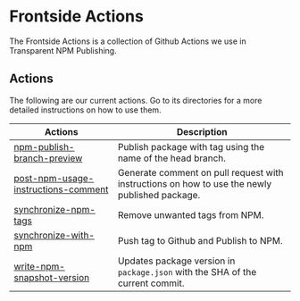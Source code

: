 # Frontside Actions
The Frontside Actions is a collection of Github Actions we use in Transparent NPM Publishing.

## Actions
The following are our current actions. Go to its directories for a more detailed instructions on how to use them.

| Actions | Description |
| ------- | ----------- |
| [npm-publish-branch-preview](/npm-publish-branch-preview) | Publish package with tag using the name of the head branch.|
| [post-npm-usage-instructions-comment](/post-npm-usage-instructions-comment) | Generate comment on pull request with instructions on how to use the newly published package. |
| [synchronize-npm-tags](/synchronize-npm-tags) | Remove unwanted tags from NPM. |
| [synchronize-with-npm](/synchronize-with-npm) | Push tag to Github and Publish to NPM. |
| [write-npm-snapshot-version](/write-npm-snapshot-version) | Updates package version in `package.json` with the SHA of the current commit. |
